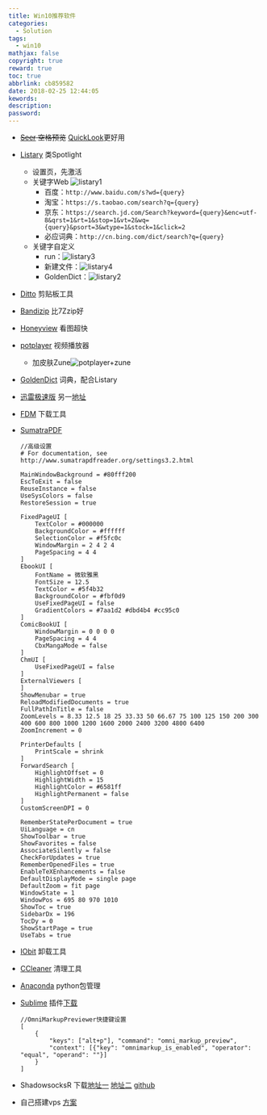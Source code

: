 ```yaml
---
title: Win10推荐软件
categories:
  - Solution
tags:
  - win10
mathjax: false
copyright: true
reward: true
toc: true
abbrlink: cb859582
date: 2018-02-25 12:44:05
kewords:
description:
password:
---
```


- ~~[Seer](http://1218.io/) 空格预览~~ [QuickLook](https://pooi.moe/QuickLook/)更好用

- [Listary](http://www.listary.com/download) 类Spotlight
  - 设置页，先激活
  - 关键字Web
    ![listary1](http://pic.yanss.top/listary1.png)
    - 百度：`http://www.baidu.com/s?wd={query}`
    - 淘宝：`https://s.taobao.com/search?q={query}`
    - 京东：`https://search.jd.com/Search?keyword={query}&enc=utf-8&qrst=1&rt=1&stop=1&vt=2&wq={query}&psort=3&wtype=1&stock=1&click=2`
    - 必应词典：`http://cn.bing.com/dict/search?q={query}`
  - 关键字自定义
    - run：![listary3](http://pic.yanss.top/listary3.png)
    - 新建文件：![listary4](http://pic.yanss.top/listary4.png)
    - GoldenDict：![listary2](http://pic.yanss.top/listary2.png)

- [Ditto](http://ditto-cp.sourceforge.net/) 剪贴板工具

- [Bandizip](https://www.bandisoft.com/bandizip/cn/) 比7Zzip好

- [Honeyview](https://www.bandisoft.com/honeyview/cn/) 看图超快

- [potplayer](https://potplayer.daum.net/) 视频播放器
  - 加皮肤Zune![potplayer+zune](http://pic.yanss.top/potplayer+zune.png)

- [GoldenDict](http://goldendict.org/) 词典，配合Listary

- [迅雷极速版](https://pc.qq.com/detail/0/detail_12860.html) 另一[地址](https://www.zhihu.com/question/52853014)

- [FDM](https://www.freedownloadmanager.org/) 下载工具

- [SumatraPDF](https://www.sumatrapdfreader.org/)

    ```
    //高级设置
    # For documentation, see http://www.sumatrapdfreader.org/settings3.2.html

    MainWindowBackground = #80fff200
    EscToExit = false
    ReuseInstance = false
    UseSysColors = false
    RestoreSession = true

    FixedPageUI [
    	TextColor = #000000
    	BackgroundColor = #ffffff
    	SelectionColor = #f5fc0c
    	WindowMargin = 2 4 2 4
    	PageSpacing = 4 4
    ]
    EbookUI [
    	FontName = 微软雅黑
    	FontSize = 12.5
    	TextColor = #5f4b32
    	BackgroundColor = #fbf0d9
    	UseFixedPageUI = false
    	GradientColors = #7aa1d2 #dbd4b4 #cc95c0
    ]
    ComicBookUI [
    	WindowMargin = 0 0 0 0
    	PageSpacing = 4 4
    	CbxMangaMode = false
    ]
    ChmUI [
    	UseFixedPageUI = false
    ]
    ExternalViewers [
    ]
    ShowMenubar = true
    ReloadModifiedDocuments = true
    FullPathInTitle = false
    ZoomLevels = 8.33 12.5 18 25 33.33 50 66.67 75 100 125 150 200 300 400 600 800 1000 1200 1600 2000 2400 3200 4800 6400
    ZoomIncrement = 0

    PrinterDefaults [
    	PrintScale = shrink
    ]
    ForwardSearch [
    	HighlightOffset = 0
    	HighlightWidth = 15
    	HighlightColor = #6581ff
    	HighlightPermanent = false
    ]
    CustomScreenDPI = 0

    RememberStatePerDocument = true
    UiLanguage = cn
    ShowToolbar = true
    ShowFavorites = false
    AssociateSilently = false
    CheckForUpdates = true
    RememberOpenedFiles = true
    EnableTeXEnhancements = false
    DefaultDisplayMode = single page
    DefaultZoom = fit page
    WindowState = 1
    WindowPos = 695 80 970 1010
    ShowToc = true
    SidebarDx = 196
    TocDy = 0
    ShowStartPage = true
    UseTabs = true
    ```

- [IObit](https://www.iobit.com/en/products.php) 卸载工具

- [CCleaner](https://www.ccleaner.com/ccleaner) 清理工具

- [Anaconda](https://anaconda.org/) python包管理

- [Sublime](https://www.sublimetext.com/) 插件[下载](http://pic.yanss.top/Sublime插件.7z)

    ```
    //OmniMarkupPreviewer快捷键设置
    [
    	{
            "keys": ["alt+p"], "command": "omni_markup_preview",
            "context": [{"key": "omnimarkup_is_enabled", "operator": "equal", "operand": ""}]
        }
    ]
    ```

- ShadowsocksR 下载[地址一](https://dl.onetive.com/) [地址二](http://shiyu.pro/archives/ssr-apk.html) [github](https://github.com/shadowsocksrr/shadowsocksr)

- 自己搭建vps [方案](http://shiyu.pro/archives/shadowsocks.html)

